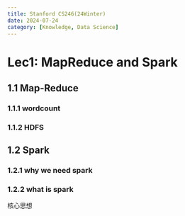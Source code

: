 ```yaml
---
title: Stanford CS246(24Winter)
date: 2024-07-24
category: [Knowledge, Data Science]
---
```


# Lec1: MapReduce and Spark

## 1.1 Map-Reduce

### 1.1.1 wordcount

### 1.1.2 HDFS


## 1.2 Spark

### 1.2.1 why we need spark

### 1.2.2 what is spark

核心思想